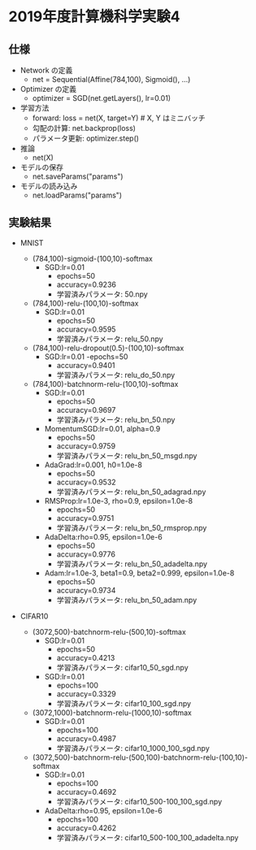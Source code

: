 # 2019年度計算機科学実験4

## 仕様
- Network の定義
	- net = Sequential(Affine(784,100), Sigmoid(), ...)
- Optimizer の定義
	- optimizer = SGD(net.getLayers(), lr=0.01)
- 学習方法
	- forward: loss = net(X, target=Y) # X, Y はミニバッチ
	- 勾配の計算: net.backprop(loss)
	- パラメータ更新: optimizer.step()
- 推論
	- net(X)
- モデルの保存
	- net.saveParams("params")
- モデルの読み込み
	- net.loadParams("params")

## 実験結果
- MNIST
	- (784,100)-sigmoid-(100,10)-softmax
		- SGD:lr=0.01
			- epochs=50
			- accuracy=0.9236
			- 学習済みパラメータ: 50.npy
	- (784,100)-relu-(100,10)-softmax
		- SGD:lr=0.01	
			- epochs=50
			- accuracy=0.9595
			- 学習済みパラメータ: relu_50.npy
	- (784,100)-relu-dropout(0.5)-(100,10)-softmax
		- SGD:lr=0.01
			-epochs=50
			- accuracy=0.9401
			- 学習済みパラメータ: relu_do_50.npy
	- (784,100)-batchnorm-relu-(100,10)-softmax
		- SGD:lr=0.01
			- epochs=50
			- accuracy=0.9697
			- 学習済みパラメータ: relu_bn_50.npy
		- MomentumSGD:lr=0.01, alpha=0.9
			- epochs=50
			- accuracy=0.9759
			- 学習済みパラメータ: relu_bn_50_msgd.npy
		- AdaGrad:lr=0.001, h0=1.0e-8 
			- epochs=50
			- accuracy=0.9532
			- 学習済みパラメータ: relu_bn_50_adagrad.npy
		- RMSProp:lr=1.0e-3, rho=0.9, epsilon=1.0e-8
			- epochs=50
			- accuracy=0.9751
			- 学習済みパラメータ: relu_bn_50_rmsprop.npy
		- AdaDelta:rho=0.95, epsilon=1.0e-6
			- epochs=50
			- accuracy=0.9776
			- 学習済みパラメータ: relu_bn_50_adadelta.npy
		- Adam:lr=1.0e-3, beta1=0.9, beta2=0.999, epsilon=1.0e-8
			- epochs=50
			- accuracy=0.9734
			- 学習済みパラメータ: relu_bn_50_adam.npy

- CIFAR10
	- (3072,500)-batchnorm-relu-(500,10)-softmax
		- SGD:lr=0.01	
			- epochs=50
			- accuracy=0.4213
			- 学習済みパラメータ: cifar10_50_sgd.npy
		- SGD:lr=0.01	
			- epochs=100
			- accuracy=0.3329
			- 学習済みパラメータ: cifar10_100_sgd.npy
	- (3072,1000)-batchnorm-relu-(1000,10)-softmax
		- SGD:lr=0.01	
			- epochs=100
			- accuracy=0.4987
			- 学習済みパラメータ: cifar10_1000_100_sgd.npy
	- (3072,500)-batchnorm-relu-(500,100)-batchnorm-relu-(100,10)-softmax
		- SGD:lr=0.01	
			- epochs=100
			- accuracy=0.4692
			- 学習済みパラメータ: cifar10_500-100_100_sgd.npy
		- AdaDelta:rho=0.95, epsilon=1.0e-6	
			- epochs=100
			- accuracy=0.4262
			- 学習済みパラメータ: cifar10_500-100_100_adadelta.npy
